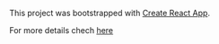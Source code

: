 This project was bootstrapped with [Create React App](https://github.com/facebookincubator/create-react-app).

For more details chech [here](https://www.producthunt.com/posts/the-other-side-of-your-instagram-profile)